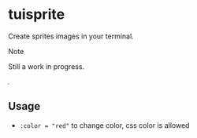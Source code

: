 # tuisprite

Create sprites images in your terminal.

> [!NOTE]
> Still a work in progress.

![screenshot](./assets/screenshot.png)

## Usage

- `:color = "red"` to change color, css color is allowed
